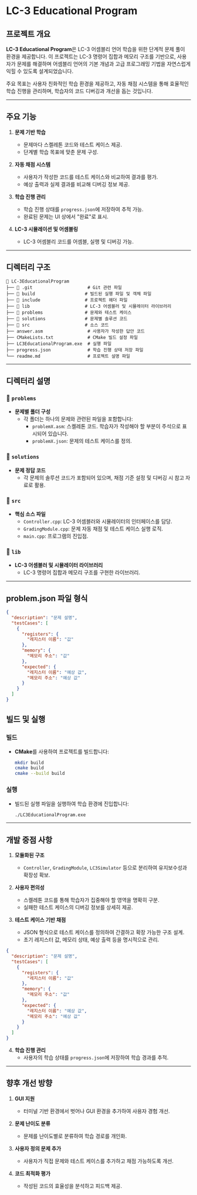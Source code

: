 # LC-3 Educational Program

## 프로젝트 개요

**LC-3 Educational Program**은 LC-3 어셈블리 언어 학습을 위한 단계적 문제 풀이 환경을 제공합니다. 이 프로젝트는 LC-3 명령어 집합과 메모리 구조를 기반으로, 사용자가 문제를 해결하며 어셈블리 언어의 기본 개념과 고급 프로그래밍 기법을 자연스럽게 익힐 수 있도록 설계되었습니다.

주요 목표는 사용자 친화적인 학습 환경을 제공하고, 자동 채점 시스템을 통해 효율적인 학습 진행을 관리하며, 학습자의 코드 디버깅과 개선을 돕는 것입니다.

---

## 주요 기능

1. **문제 기반 학습**

   - 문제마다 스켈레톤 코드와 테스트 케이스 제공.
   - 단계별 학습 목표에 맞춘 문제 구성.

2. **자동 채점 시스템**

   - 사용자가 작성한 코드를 테스트 케이스와 비교하여 결과를 평가.
   - 예상 출력과 실제 결과를 비교해 디버깅 정보 제공.

3. **학습 진행 관리**

   - 학습 진행 상태를 `progress.json`에 저장하여 추적 가능.
   - 완료된 문제는 UI 상에서 "완료"로 표시.

4. **LC-3 시뮬레이션 및 어셈블링**
   - LC-3 어셈블리 코드를 어셈블, 실행 및 디버깅 가능.

---

## 디렉터리 구조

```
📁 LC-3EducationalProgram
├── 📁 .git                     # Git 관련 파일
├── 📁 build                   # 빌드된 실행 파일 및 객체 파일
├── 📁 include                 # 프로젝트 헤더 파일
├── 📁 lib                     # LC-3 어셈블러 및 시뮬레이터 라이브러리
├── 📁 problems                # 문제와 테스트 케이스
├── 📁 solutions               # 문제별 솔루션 코드
├── 📁 src                     # 소스 코드
├── answer.asm                 # 사용자가 작성한 답안 코드
├── CMakeLists.txt             # CMake 빌드 설정 파일
├── LC3EducationalProgram.exe  # 실행 파일
├── progress.json              # 학습 진행 상태 저장 파일
└── readme.md                  # 프로젝트 설명 파일
```

---

## 디렉터리 설명

### 📁 `problems`

- **문제별 폴더 구성**
  - 각 폴더는 하나의 문제와 관련된 파일을 포함합니다:
    - `problemX.asm`: 스켈레톤 코드. 학습자가 작성해야 할 부분이 주석으로 표시되어 있습니다.
    - `problemX.json`: 문제의 테스트 케이스를 정의.
    
### 📁 `solutions`

- **문제 정답 코드**
  - 각 문제의 솔루션 코드가 포함되어 있으며, 채점 기준 설정 및 디버깅 시 참고 자료로 활용.

### 📁 `src`

- **핵심 소스 파일**
  - `Controller.cpp`: LC-3 어셈블러와 시뮬레이터의 인터페이스를 담당.
  - `GradingModule.cpp`: 문제 자동 채점 및 테스트 케이스 실행 로직.
  - `main.cpp`: 프로그램의 진입점.

### 📁 `lib`

- **LC-3 어셈블러 및 시뮬레이터 라이브러리**
  - LC-3 명령어 집합과 메모리 구조를 구현한 라이브러리.

---
## problem.json 파일 형식
```json
{
  "description": "문제 설명",
  "testCases": [
    {
      "registers": {
        "레지스터 이름": "값"
      },
      "memory": {
        "메모리 주소": "값"
      },
      "expected": {
        "레지스터 이름": "예상 값",
        "메모리 주소": "예상 값"
      }
    }
  ]
}
```

## 빌드 및 실행

### **빌드**

- **CMake**를 사용하여 프로젝트를 빌드합니다:
  ```bash
  mkdir build
  cmake build
  cmake --build build
  ```

### **실행**

- 빌드된 실행 파일을 실행하여 학습 환경에 진입합니다:
  ```bash
  ./LC3EducationalProgram.exe
  ```

---

## 개발 중점 사항

1. **모듈화된 구조**

   - `Controller`, `GradingModule`, `LC3Simulator` 등으로 분리하여 유지보수성과 확장성 확보.

2. **사용자 편의성**

   - 스켈레톤 코드를 통해 학습자가 집중해야 할 영역을 명확히 구분.
   - 실패한 테스트 케이스의 디버깅 정보를 상세히 제공.

3. **테스트 케이스 기반 채점**

   - JSON 형식으로 테스트 케이스를 정의하여 간결하고 확장 가능한 구조 설계.
   - 초기 레지스터 값, 메모리 상태, 예상 출력 등을 명시적으로 관리.

```json
{
  "description": "문제 설명",
  "testCases": [
    {
      "registers": {
        "레지스터 이름": "값"
      },
      "memory": {
        "메모리 주소": "값"
      },
      "expected": {
        "레지스터 이름": "예상 값",
        "메모리 주소": "예상 값"
      }
    }
  ]
}
```

4. **학습 진행 관리**
   - 사용자의 학습 상태를 `progress.json`에 저장하여 학습 경과를 추적.

---

## 향후 개선 방향

1. **GUI 지원**

   - 터미널 기반 환경에서 벗어나 GUI 환경을 추가하여 사용자 경험 개선.

2. **문제 난이도 분류**

   - 문제를 난이도별로 분류하여 학습 경로를 개인화.

3. **사용자 정의 문제 추가**

   - 사용자가 직접 문제와 테스트 케이스를 추가하고 채점 가능하도록 개선.

4. **코드 최적화 평가**
   - 작성된 코드의 효율성을 분석하고 피드백 제공.
